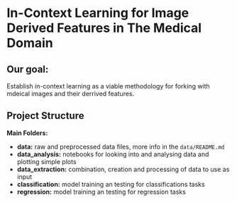 # In-Context Learning for Image Derived Features in The Medical Domain

## Our goal:
Establish in-context learning as a viable methodology for forking with mdeical images and their derrived features.

## Project Structure

**Main Folders:**
- **data:** raw and preprocessed data files, more info in the ```data/README.md```
- **data_analysis:** notebooks for looking into and analysing data and plotting simple plots
- **data_extraction:** combination, creation and processing of data to use as input
- **classification:** model training an testing for classifications tasks
- **regression:** model training an testing for regression tasks
